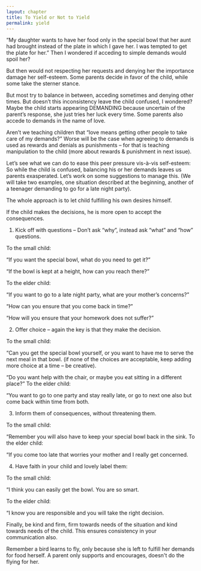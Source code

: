 ```yaml
---
layout: chapter
title: To Yield or Not to Yield
permalink: yield
---
```


“My daughter wants to have her food only in the special bowl that her aunt had brought instead of the plate in which I gave her. I was tempted to get the plate for her.” Then I wondered if acceding to simple demands would spoil her?

But then would not respecting her requests and denying her the importance damage her self-esteem. Some parents decide in favor of the child, while some take the sterner stance.

But most try to balance in between, acceding sometimes and denying other times. But doesn’t this inconsistency leave the child confused, I wondered? Maybe the child starts appearing DEMANDING because uncertain of the parent’s response, she just tries her luck every time. Some parents also accede to demands in the name of love.

Aren’t we teaching children that “love means getting other people to take care of my demands?” Worse will be the case when agreeing to demands is used as rewards and denials as punishments – for that is teaching manipulation to the child (more about rewards & punishment in next issue).

Let’s see what we can do to ease this peer pressure vis-à-vis self-esteem: So while the child is confused, balancing his or her demands leaves us parents exasperated. Let’s work on some suggestions to manage this. (We will take two examples, one situation described at the beginning, another of a teenager demanding to go for a late night party).

The whole approach is to let child fulfilling his own desires himself.

If the child makes the decisions, he is more open to accept the consequences. 
1) Kick off with questions – Don’t ask “why”, instead ask “what” and “how” questions.

To the small child:

“If you want the special bowl, what do you need to get it?”

“If the bowl is kept at a height, how can you reach there?”

To the elder child:

“If you want to go to a late night party, what are your mother’s concerns?”

“How can you ensure that you come back in time?”

“How will you ensure that your homework does not suffer?”

2) Offer choice – again the key is that they make the decision.

To the small child:

“Can you get the special bowl yourself, or you want to have me to serve the next meal in that bowl. (if none of the choices are acceptable, keep adding more choice at a time – be creative).

“Do you want help with the chair, or maybe you eat sitting in a different place?”
To the elder child:

“You want to go to one party and stay really late, or go to next one also
but come back within time from both.

3) Inform them of consequences, without threatening them.

To the small child:

“Remember you will also have to keep your special bowl back in the sink. To the elder child:

“If you come too late that worries your mother and I really get concerned.

4) Have faith in your child and lovely label them:

To the small child:

“I think you can easily get the bowl. You are so smart.

To the elder child:

“I know you are responsible and you will take the right decision.

Finally, be kind and firm, firm towards needs of the situation and kind towards needs of the child. This ensures consistency in your communication also.

Remember a bird learns to fly, only because she is left to fulfill her demands for food herself. A parent only supports and encourages, doesn't do the flying for her.